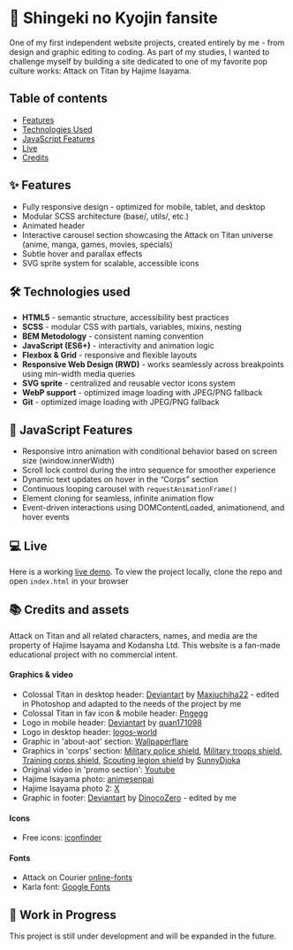 # 🗿 Shingeki no Kyojin fansite 

One of my first independent website projects, created entirely by me - from design and graphic editing to coding. As part of my studies, I wanted to challenge myself by building a site dedicated to one of my favorite pop culture works: Attack on Titan by Hajime Isayama.

## Table of contents

- [Features](#features)
- [Technologies Used](#technologies-used)
- [JavaScript Features](#javascript-features)
- [Live](#live)
- [Credits](#credits)

<a id="features"></a>

## ✨ Features

- Fully responsive design - optimized for mobile, tablet, and desktop 
- Modular SCSS architecture (base/, utils/, etc.)
- Animated header
- Interactive carousel section showcasing the Attack on Titan universe (anime, manga, games, movies, specials) 
- Subtle hover and parallax effects 
- SVG sprite system for scalable, accessible icons 

<a id="technologies-used"></a>

## 🛠 Technologies used

- **HTML5** - semantic structure, accessibility best practices 
- **SCSS** - modular CSS with partials, variables, mixins, nesting 
- **BEM Metodology** - consistent naming convention 
- **JavaScript (ES6+)** - interactivity and animation logic 
- **Flexbox & Grid** - responsive and flexible layouts 
- **Responsive Web Design (RWD)** - works seamlessly across breakpoints using min-width media queries 
- **SVG sprite** - centralized and reusable vector icons system
- **WebP support** - optimized image loading with JPEG/PNG fallback 
- **Git** - optimized image loading with JPEG/PNG fallback 

<a id="javascript-features"></a>

## 🧠 JavaScript Features

- Responsive intro animation with conditional behavior based on screen size (window.innerWidth)
- Scroll lock control during the intro sequence for smoother experience
- Dynamic text updates on hover in the “Corps” section
- Continuous looping carousel with `requestAnimationFrame()`
- Element cloning for seamless, infinite animation flow
- Event-driven interactions using DOMContentLoaded, animationend, and hover events


<a id="live"></a>

## 💻 Live

Here is a working [live demo](https://takatamasu.github.io/snk-fansite/). To view the project locally, clone the repo and open `index.html` in your browser

<a id="credits"></a>

## 📚 Credits and assets

Attack on Titan and all related characters, names, and media are the property of Hajime Isayama and Kodansha Ltd.
This website is a fan-made educational project with no commercial intent.

#### Graphics & video

- Colossal Titan in desktop header: [Deviantart](https://www.deviantart.com/maxiuchiha22/art/Colossal-Titan-render-Humanity-in-Chains-812752284) by [Maxiuchiha22](https://www.deviantart.com/maxiuchiha22) - edited in Photoshop and adapted to the needs of the project by me
- Colossal Titan in fav icon & mobile header: [Pngegg](https://www.pngegg.com/en/png-pemky)
- Logo in mobile header: [Deviantart](https://www.deviantart.com/quan171098/art/Attack-On-Titan-MLBB-Collaboration-Skin-Logo-1016584719) by [quan171098](https://www.deviantart.com/quan171098)  
- Logo in desktop header: [logos-world](https://logos-world.net/attack-on-titan-logo/)
- Graphic in 'about-aot' section: [Wallpaperflare](https://www.wallpaperflare.com/levi-ackerman-shingeki-no-kyojin-sword-hoods-monochrome-wallpaper-ychzy)
- Graphics in 'corps' section: [Military police shield](https://www.deviantart.com/sunnydjoka/art/Military-police-shield-SNK-by-sakkushi-423751398), [Military troops shield](https://www.deviantart.com/sunnydjoka/art/Military-troops-Shield-SNK-by-Sakkushi-423753349), [Training corps shield](https://www.deviantart.com/sunnydjoka/art/Training-corps-Shield-SNK-by-sakkushi-423752486), [Scouting legion shield](https://www.deviantart.com/sunnydjoka/art/Scouting-Legion-shield-SNK-by-Sakkushi-423753869) by [SunnyDjoka](https://www.deviantart.com/sunnydjoka)
- Original video in 'promo section': [Youtube](https://www.youtube.com/watch?v=eH1DH8jiy5A) 
- Hajime Isayama photo: [animesenpai](https://www.animesenpai.net/attack-on-titans-author-apologizes-to-mappa-before-the-final-episode-airs/)
- Hajime Isayama photo 2: [X](https://x.com/AoTWiki/status/1619469429015822336)
- Graphic in footer: [Deviantart](https://www.deviantart.com/dinocozero/art/124-572954773) by [DinocoZero](https://www.deviantart.com/dinocozero) - edited by me


#### Icons

- Free icons: [iconfinder](https://www.iconfinder.com/)

#### Fonts

- Attack on Courier [online-fonts](https://online-fonts.com/fonts/attack-courier)
- Karla font: [Google Fonts](https://fonts.google.com/specimen/Karla)

## 🚧 Work in Progress

This project is still under development and will be expanded in the future.
